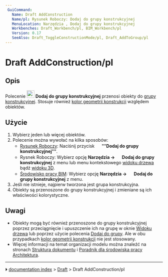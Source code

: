 ```yaml
---
 GuiCommand:
   Name: Draft AddConstruction
   Name/pl: Rysunek Roboczy: Dodaj do grupy konstrukcyjnej
   MenuLocation: Narzędzia , Dodaj do grupy konstrukcyjnej
   Workbenches: Draft_Workbench/pl, BIM_Workbench/pl
   Version: 0.17
   SeeAlso: Draft_ToggleConstructionMode/pl, Draft_AddToGroup/pl
---
```


# Draft AddConstruction/pl



## Opis

Polecenie <img alt="" src=images/Draft_AddConstruction.svg  style="width:24px;"> **Dodaj do grupy konstrukcyjnej** przenosi obiekty do [grupy konstrukcyjnej](Draft_ToggleConstructionMode/pl.md). Stosuje również [kolor geometrii konstrukcji](Draft_ToggleConstructionMode/pl#Ustawienia.md) względem obiektów.



## Użycie

1.  Wybierz jeden lub więcej obiektów.
2.  Polecenie można wywołać na kilka sposobów:
    -   [Rysunek Roboczy](Draft_Workbench/pl.md): Naciśnij przycisk **<img src="images/Draft_AddConstruction.svg" width=16px> '''Dodaj do grupy konstrukcyjnej'''**.
    -   Rysnek Roboczy: Wybierz opcję **Narzędzia → <img src="images/Draft_AddConstruction.svg" width=16px> Dodaj do grupy konstrukcyjnej** z menu lub menu kontekstowego [widoku drzewa](Tree_view/pl.md) bądź [widoku 3D](3D_view/pl.md).
    -   [Środowisko pracy BIM](BIM_Workbench/pl.md): Wybierz opcję **Narzędzia → <img src="images/Draft_AddConstruction.svg" width=16px> Dodaj do grupy konstrukcyjnej** z menu.
3.  Jeśli nie istnieje, najpierw tworzona jest grupa konstrukcyjna.
4.  Obiekty są przenoszone do grupy konstrukcyjnej i zmieniane są ich właściwości kolorystyczne.



## Uwagi

-   Obiekty mogą być również przenoszone do grupy konstrukcyjnej poprzez przeciągnięcie i upuszczenie ich na grupę w oknie [Widoku drzewa](Tree_view/pl.md) lub poprzez użycie polecenia [Dodaj do grupy](Draft_AddToGroup/pl.md). Ale w obu przypadkach [kolor geometrii konstrukcji](Draft_ToggleConstructionMode/pl#Ustawienia.md) nie jest stosowany.
-   Więcej informacji na temat organizacji modelu można znaleźć na stronach [Struktura dokumentu](Document_structure/pl.md) i [Poradnik dla środowiska pracy Architektura](Arch_tutorial/pl#Porządkowanie_modelu.md).



---
⏵ [documentation index](../README.md) > [Draft](Draft_Workbench.md) > Draft AddConstruction/pl
